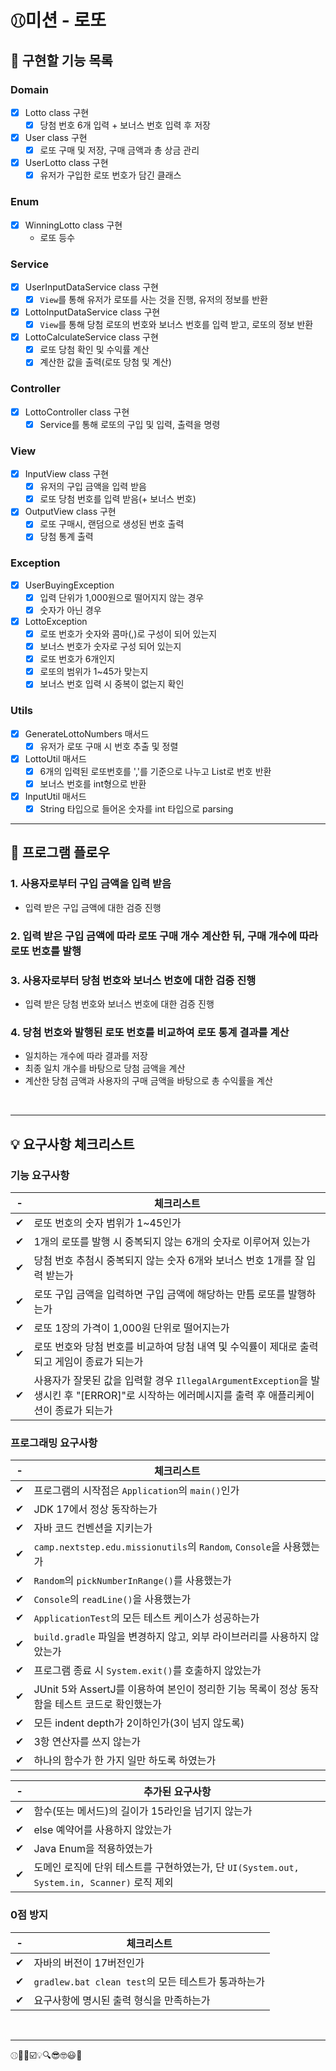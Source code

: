 # ⚾︎미션 - 로또

## 🌟 구현할 기능 목록

### Domain
- [x] Lotto class 구현
    - [x] 당첨 번호 6개 입력 + 보너스 번호 입력 후 저장
- [x] User class 구현
  - [x] 로또 구매 및 저장, 구매 금액과 총 상금 관리
- [x] UserLotto class 구현
  - [x] 유저가 구입한 로또 번호가 담긴 클래스

### Enum
- [x] WinningLotto class 구현
  - 로또 등수

### Service
- [x] UserInputDataService class 구현
  - [x] `View`를 통해 유저가 로또를 사는 것을 진행, 유저의 정보를 반환
- [x] LottoInputDataService class 구현
  - [x] `View`를 통해 당첨 로또의 번호와 보너스 번호를 입력 받고, 로또의 정보 반환
- [x] LottoCalculateService class 구현
  - [x] 로또 당첨 확인 및 수익률 계산
  - [x] 계산한 값을 출력(로또 당첨 및 계산)

### Controller
- [x] LottoController class 구현
  - [x] Service를 통해 로또의 구입 및 입력, 출력을 명령

### View
- [x] InputView class 구현
  - [x] 유저의 구입 금액을 입력 받음
  - [x] 로또 당첨 번호를 입력 받음(+ 보너스 번호)
- [x] OutputView class 구현
  - [x] 로또 구매시, 랜덤으로 생성된 번호 출력
  - [x] 당첨 통계 출력

### Exception
- [x] UserBuyingException
  - [x] 입력 단위가 1,000원으로 떨어지지 않는 경우
  - [x] 숫자가 아닌 경우
- [x] LottoException
    - [x] 로또 번호가 숫자와 콤마(,)로 구성이 되어 있는지
    - [x] 보너스 번호가 숫자로 구성 되어 있는지
    - [x] 로또 번호가 6개인지
    - [x] 로또의 범위가 1~45가 맞는지
    - [x] 보너스 번호 입력 시 중복이 없는지 확인

### Utils
- [x] GenerateLottoNumbers 매서드
  - [x] 유저가 로또 구매 시 번호 추출 및 정렬
- [x] LottoUtil 매서드
  - [x] 6개의 입력된 로또번호를 ','를 기준으로 나누고 List로 번호 반환
  - [x] 보너스 번호를 int형으로 반환
- [x] InputUtil 매서드
  - [x] String 타입으로 들어온 숫자를 int 타입으로 parsing

---

## 👀 프로그램 플로우

### 1. 사용자로부터 구입 금액을 입력 받음
- 입력 받은 구입 금액에 대한 검증 진행
### 2. 입력 받은 구입 금액에 따라 로또 구매 개수 계산한 뒤, 구매 개수에 따라 로또 번호를 발행
### 3. 사용자로부터 당첨 번호와 보너스 번호에 대한 검증 진행
- 입력 받은 당첨 번호와 보너스 번호에 대한 검증 진행
### 4. 당첨 번호와 발행된 로또 번호를 비교하여 로또 통계 결과를 계산
- 일치하는 개수에 따라 결과를 저장
- 최종 일치 개수를 바탕으로 당첨 금액을 계산
- 계산한 당첨 금액과 사용자의 구매 금액을 바탕으로 총 수익률을 계산

<br>

---

## 💡 요구사항 체크리스트

### 기능 요구사항
|-| 체크리스트                                                                                             |
|-|---------------------------------------------------------------------------------------------------|
|✔| 로또 번호의 숫자 범위가 1~45인가                                                                              |
|✔| 1개의 로또를 발행 시 중복되지 않는 6개의 숫자로 이루어져 있는가                                                             |
|✔| 당첨 번호 추첨시 중복되지 않는 숫자 6개와 보너스 번호 1개를 잘 입력 받는가                                                      |
|✔| 로또 구입 금액을 입력하면 구입 금액에 해당하는 만틈 로또를 발행하는가                                                           |
|✔| 로또 1장의 가격이 1,000원 단위로 떨어지는가                                                                       |
|✔| 로또 번호와 당첨 번호를 비교하여 당첨 내역 및 수익률이 제대로 출력되고 게임이 종료가 되는가                                              |
|✔| 사용자가 잘못된 값을 입력할 경우 `IllegalArgumentException`을 발생시킨 후 "[ERROR]"로 시작하는 에러메시지를 출력 후 애플리케이션이 종료가 되는가 |

### 프로그래밍 요구사항
|-| 체크리스트                                                        |
|-|--------------------------------------------------------------|
|✔| 프로그램의 시작점은 `Application`의 `main()`인가                         |
|✔| JDK 17에서 정상 동작하는가                                            |
|✔| 자바 코드 컨벤션을 지키는가                                              |
|✔| `camp.nextstep.edu.missionutils`의 `Random`, `Console`을 사용했는가 |
|✔| `Random`의 `pickNumberInRange()`를 사용했는가                       |
|✔| `Console`의 `readLine()`을 사용했는가                               |
|✔| `ApplicationTest`의 모든 테스트 케이스가 성공하는가                         |
|✔| `build.gradle` 파일을 변경하지 않고, 외부 라이브러리를 사용하지 않았는가              |
|✔| 프로그램 종료 시 `System.exit()`를 호출하지 않았는가                         |
|✔| JUnit 5와 AssertJ를 이용하여 본인이 정리한 기능 목록이 정상 동작함을 테스트 코드로 확인했는가    |
|✔| 모든 indent depth가 2이하인가(3이 넘지 않도록)                              |
|✔| 3항 연산자를 쓰지 않는가                                                 |
|✔| 하나의 함수가 한 가지 일만 하도록 하였는가                                       |

|-| 추가된 요구사항                                                           |
|-|--------------------------------------------------------------------|
|✔| 함수(또는 메서드)의 길이가 15라인을 넘기지 않는가                                      |
|✔| else 예약어를 사용하지 않았는가                                                |
|✔| Java Enum을 적용하였는가                                                  |
|✔| 도메인 로직에 단위 테스트를 구현하였는가, 단 `UI(System.out, System.in, Scanner)` 로직 제외 |

### 0점 방지
|-| 체크리스트                                   |
|-|-----------------------------------------|
|✔| 자바의 버전이 17버전인가                          |
|✔| `gradlew.bat clean test`의 모든 테스트가 통과하는가 |
|✔| 요구사항에 명시된 출력 형식을 만족하는가                  |


<br>

---

⚾︎👀🌟☑️💡🔍😎🤓😃🤗 